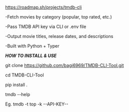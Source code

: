 https://roadmap.sh/projects/tmdb-cli

-Fetch movies by category (popular, top rated, etc.)

-Pass TMDB API key via CLI or .env file

-Output movie titles, release dates, and descriptions

-Built with Python + Typer


***HOW TO INSTALL & USE***

git clone https://github.com/bagi6969/TMDB-CLI-Tool.git

cd TMDB-CLI-Tool

pip install .


tmdb --help


Eg.
tmdb -t top -k --API-KEY--



